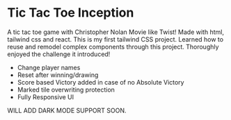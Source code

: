 # Tic Tac Toe Inception

A tic tac toe game with Christopher Nolan Movie like Twist! Made with html, tailwind css and react. This is my first tailwind CSS project. Learned how to reuse and remodel complex components through this project. Thoroughly enjoyed the challenge it introduced!

- Change player names
- Reset after winning/drawing
- Score based Victory added in case of no Absolute Victory
- Marked tile overwriting protection
- Fully Responsive UI

WILL ADD DARK MODE SUPPORT SOON.